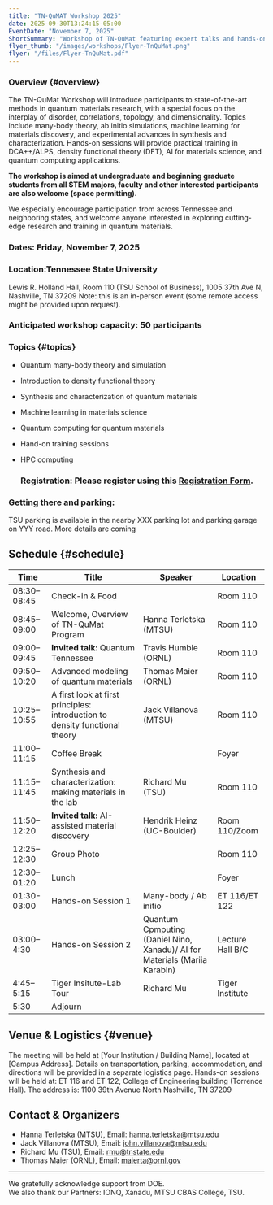 ```yaml
---
title: "TN-QuMAT Workshop 2025"
date: 2025-09-30T13:24:15-05:00
EventDate: "November 7, 2025"
ShortSummary: "Workshop of TN-QuMat featuring expert talks and hands-on sessions"
flyer_thumb: "/images/workshops/Flyer-TnQuMat.png"
flyer: "/files/Flyer-TnQuMat.pdf"
---
```


### Overview {#overview}

The TN-QuMat Workshop will introduce participants to state-of-the-art methods in quantum materials research, with a special focus on the interplay of disorder, correlations, topology, and dimensionality. Topics include many-body theory, ab initio simulations, machine learning for materials discovery, and experimental advances in synthesis and characterization. Hands-on sessions will provide practical training in DCA++/ALPS, density functional theory (DFT), AI for materials science, and quantum computing applications.

**The workshop is aimed at undergraduate and beginning graduate students from all STEM majors, faculty and other interested participants are also welcome (space permitting).**

We especially encourage participation from across Tennessee and neighboring states, and welcome anyone interested in exploring cutting-edge research and training in quantum materials.

### Dates: Friday, November 7, 2025  
### Location:Tennessee State University
Lewis R. Holland Hall, Room 110 (TSU School of Business),
1005 37th Ave N, Nashville, TN 37209
Note: this is an in-person event (some remote access might be provided upon request).
### Anticipated workshop capacity: 50 participants

### Topics {#topics}
- Quantum many-body theory and simulation
- Introduction to density functional theory
- Synthesis and characterization of quantum materials
- Machine learning in materials science  
- Quantum computing for quantum materials
- Hand-on training sessions
- HPC computing

  ### Registration: Please register using this [Registration Form](https://forms.gle/CzTXN2JKwQ3esUyb9). 

### Getting there and parking:
TSU parking is available in the nearby XXX parking lot and parking garage on YYY road.  More details are coming


## Schedule {#schedule}
    
| Time        | Title                                           | Speaker          | Location     |
|-------------|------------------------------------------------|------------------|-----------------------|
| 08:30–08:45 | Check-in & Food                                 |                         | Room 110        |
| 08:45–09:00 | Welcome, Overview of TN-QuMat Program           | Hanna Terletska (MTSU)  | Room 110       |
| 09:00–09:45   | **Invited talk:** Quantum Tennessee            | Travis Humble (ORNL)    | Room 110        |
| 09:50–10:20  | Advanced modeling of quantum materials                    | Thomas Maier (ORNL)     |Room 110        |
| 10:25–10:55 | A first look at first principles: introduction to density functional theory                   | Jack Villanova (MTSU)   | Room 110        |
| 11:00–11:15|  Coffee Break                                    |                         |  Foyer             |
| 11:15–11:45 | Synthesis and characterization: making materials in the lab   | Richard Mu (TSU)    |Room 110          |
| 11:50–12:20 | **Invited talk:** AI-assisted material discovery   |Hendrik Heinz (UC-Boulder)      | Room 110/Zoom       |
| 12:25–12:30 | Group Photo                         |                  | Room 110      |
| 12:30–01:20 | Lunch                                           |                  | Foyer                 |
| 01:30-03:00 |Hands-on Session 1                              | Many-body / Ab initio                | ET 116/ET 122        |
| 03:00–4:30 | Hands-on Session 2                              |  Quantum Cpmputing (Daniel Nino, Xanadu)/ AI for Materials (Mariia Karabin)  | Lecture Hall B/C        |
| 4:45–5:15 | Tiger Insitute-Lab Tour                          |  Richard Mu | Tiger Institute    |
|5:30 |      Adjourn                                            |                                   |




## Venue & Logistics {#venue}

The meeting will be held at [Your Institution / Building Name], located at [Campus Address]. Details on transportation, parking, accommodation, and directions will be provided in a separate logistics page.
Hands-on sessions will be held at: ET 116 and ET 122, College of Engineering building (Torrence Hall). The address is:
1100 39th Avenue North
Nashville, TN 37209

## Contact & Organizers

- Hanna Terletska (MTSU), Email: hanna.terletska@mtsu.edu
- Jack Villanova (MTSU),  Email: john.villanova@mtsu.edu
- Richard Mu (TSU), Email: rmu@tnstate.edu
- Thomas Maier (ORNL),  Email: maierta@ornl.gov

---

We gratefully acknowledge support from DOE.  
We also thank our Partners: IONQ, Xanadu, MTSU CBAS College, TSU.



